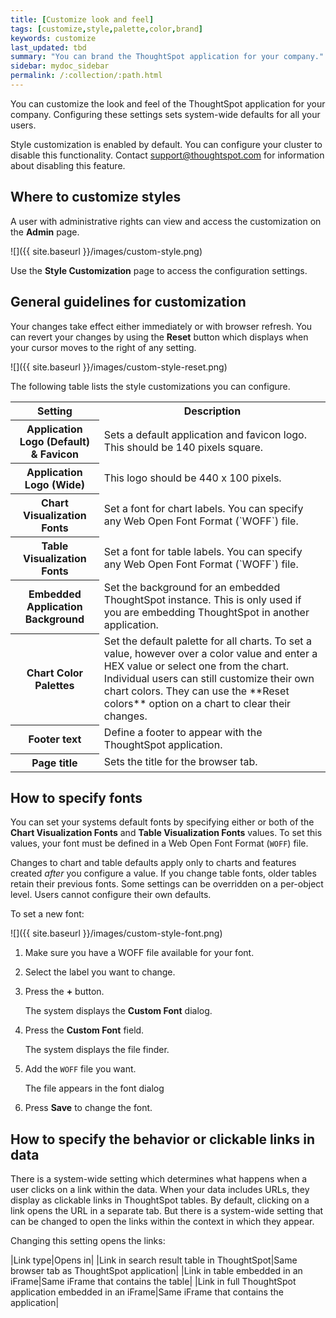 ```yaml
---
title: [Customize look and feel]
tags: [customize,style,palette,color,brand]
keywords: customize
last_updated: tbd
summary: "You can brand the ThoughtSpot application for your company."
sidebar: mydoc_sidebar
permalink: /:collection/:path.html
---
```

You can customize the look and feel of the ThoughtSpot application for your
company. Configuring these settings sets system-wide defaults for all your users.

Style customization is enabled by default. You can configure your cluster to disable this functionality. Contact
<a href="mailto:support@thoughtspot.com">support@thoughtspot.com</a> for information
about disabling this feature.

## Where to customize styles

A user with administrative rights can view and
access the customization on the **Admin** page.

![]({{ site.baseurl }}/images/custom-style.png)

Use the **Style Customization** page to access the configuration settings.

## General guidelines for customization

Your changes take effect either immediately or with browser refresh. You can
revert your changes by using the **Reset** button which displays when your
cursor moves to the right of any setting.

![]({{ site.baseurl }}/images/custom-style-reset.png)

The following table lists the style customizations you can configure.

<table>
  <tr>
    <th>Setting</th>
    <th>Description</th>
  </tr>
  <tr>
    <th>Application Logo (Default) &amp; Favicon</th>
    <td>Sets a default application and favicon logo. This should be 140 pixels square.</td>
  </tr>
  <tr>
    <th>Application Logo (Wide)</th>
    <td>This logo should be 440 x 100 pixels.</td>
  </tr>
  <tr>
    <th>Chart Visualization Fonts</th>
    <td>Set a font for chart labels. You can specify any Web Open Font Format (`WOFF`) file.</td>
  </tr>
  <tr>
    <th>Table Visualization Fonts</th>
    <td>Set a font for table labels. You can specify any Web Open Font Format (`WOFF`) file.</td>
  </tr>
  <tr>
    <th>Embedded Application Background</th>
    <td>Set the background for an embedded ThoughtSpot instance. This is only used if you are embedding ThoughtSpot in another application.</td>
  </tr>
  <tr>
    <th>Chart Color Palettes</th>
    <td>Set the default palette for all charts. To set a value, however over a color value and enter a HEX value or select one from the chart. Individual users can still customize their own chart colors. They can use the **Reset colors** option on a chart to clear their changes. </td>
  </tr>
  <tr>
    <th>Footer text</th>
    <td>Define a footer to appear with the ThoughtSpot application.</td>
  </tr>
  <tr>
    <th>Page title</th>
    <td>Sets the title for the browser tab.</td>
  </tr>
</table>

## How to specify fonts

You can set your systems default fonts by specifying either or both of the
**Chart Visualization Fonts** and **Table Visualization Fonts** values. To set
this values, your font must be defined in a Web Open Font Format (`WOFF`) file.

Changes to chart and table defaults apply only to charts and features created
_after_ you configure a value. If you change table fonts, older tables retain
their previous fonts. Some settings can be overridden on a per-object level.
Users cannot configure their own defaults.

To set a new font:

![]({{ site.baseurl }}/images/custom-style-font.png)

1. Make sure you have a WOFF file available for your font.

2. Select the label you want to change.

3. Press the **+** button.

   The system displays the **Custom Font** dialog.

4. Press the **Custom Font** field.

   The system displays the file finder.

5. Add the `WOFF` file you want.

   The file appears in the font dialog

6. Press **Save** to change the font.

## How to specify the behavior or clickable links in data

There is a system-wide setting which determines what happens when a user clicks on a link within the data. When your data includes URLs, they display as clickable links in ThoughtSpot tables. By default, clicking on a link opens the URL in a separate tab. But there is a system-wide setting that can be changed to open the links within the context in which they appear.

Changing this setting opens the links:

|Link type|Opens in|
|Link in search result table in ThoughtSpot|Same browser tab as ThoughtSpot application|
|Link in table embedded in an iFrame|Same iFrame that contains the table|
|Link in full ThoughtSpot application embedded in an iFrame|Same iFrame that contains the application|
